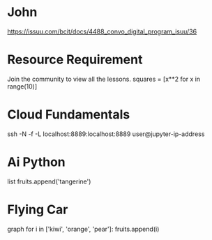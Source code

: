 # John

https://issuu.com/bcit/docs/4488_convo_digital_program_isuu/36 <br />

# Resource Requirement

Join the community to view all the lessons.
squares = [x**2 for x in range(10)]

# Cloud Fundamentals

ssh -N -f -L localhost:8889:localhost:8889 user@jupyter-ip-address 

# Ai Python

list
fruits.append('tangerine')

# Flying Car

graph
for i in ['kiwi', 'orange', 'pear']:
  fruits.append(i)

